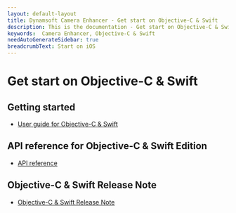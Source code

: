 ```yaml
---
layout: default-layout
title: Dynamsoft Camera Enhancer - Get start on Objective-C & Swift
description: This is the documentation - Get start on Objective-C & Swift page of Dynamsoft Camera Enhancer.
keywords:  Camera Enhancer, Objective-C & Swift
needAutoGenerateSidebar: true
breadcrumbText: Start on iOS
---
```


# Get start on Objective-C & Swift

## Getting started

- [User guide for Objective-C & Swift]({{site.ios-guide}}guide.html)

## API reference for Objective-C & Swift Edition

- [API reference]({{site.ios-api}})

## Objective-C & Swift Release Note

- [Objective-C & Swift Release Note]({{site.ios-release-note}}release-note.html)
